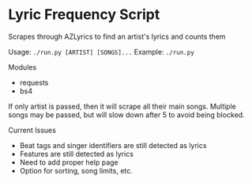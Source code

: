 # Lyric Frequency Script
Scrapes through AZLyrics to find an artist's lyrics and counts them

Usage: `./run.py [ARTIST] [SONGS]...`
Example: `./run.py`

Modules
* requests
* bs4

If only artist is passed, then it will scrape all their main songs.
Multiple songs may be passed, but will slow down after 5 to avoid being blocked.

Current Issues
* Beat tags and singer identifiers are still detected as lyrics
* Features are still detected as lyrics
* Need to add proper help page
* Option for sorting, song limits, etc.

